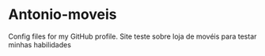 # Antonio-moveis
Config files for my GitHub profile.
Site teste sobre loja de movéis para testar minhas habilidades 
